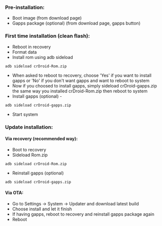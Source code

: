 ### Pre-installation:

* Boot image (from download page)
* Gapps package (optional) (from download page, gapps button)

### First time installation (clean flash):

* Reboot in recovery
* Format data
* Install rom using adb sideload

```
adb sideload crDroid-Rom.zip
```
* When asked to reboot to recovery, choose 'Yes' if you want to install gapps or 'No' if you don't want gapps and want to reboot to system
* Now if you choosed to install gapps, simply sideload crDroid-gapps.zip the same way you installed crDroid-Rom.zip then reboot to system
* Install gapps (optional) - 

```
adb sideload crDroid-gapps.zip
```
* Start system

### Update installation:
#### Via recovery (recommended way):
* Boot to recovery
* Sideload Rom.zip 

```
adb sideload crDroid-Rom.zip
```
* Reinstall gapps (optional)

```
adb sideload crDroid-gapps.zip
```

#### Via OTA:
* Go to Settings -> System -> Updater and download latest build
* Choose install and let it finish
* If having gapps, reboot to recovery and reinstall gapps package again
* Reboot